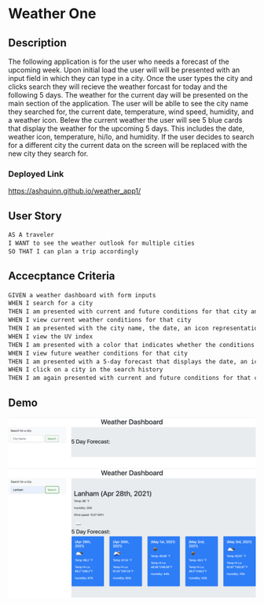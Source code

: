 # Weather One 

## Description
The following application is for the user who needs a forecast of the upcoming week. Upon initial load the user will will be presented with an input field in which they can type in a city. Once the user types the city and clicks search they will recieve the weather forcast for today and the following 5 days. The weather for the current day will be presented on the main section of the application. The user will be ablle to see the city name they searched for, the current date, temperature, wind speed, humidity, and a weather icon. Belew the current weather the user will see 5 blue cards that display the weather for the upcoming 5 days. This includes the date, weather icon, temperature, hi/lo, and humidity. If the user decides to search for a different city the current data on the screen will be replaced with the new city they search for.
        
### Deployed Link    
https://ashquinn.github.io/weather_app1/
        
## User Story

```md
AS A traveler
I WANT to see the weather outlook for multiple cities
SO THAT I can plan a trip accordingly
```      

## Accecptance Criteria 

```md
GIVEN a weather dashboard with form inputs
WHEN I search for a city
THEN I am presented with current and future conditions for that city and that city is added to the search history
WHEN I view current weather conditions for that city
THEN I am presented with the city name, the date, an icon representation of weather conditions, the temperature, the humidity, the wind speed, and the UV index
WHEN I view the UV index
THEN I am presented with a color that indicates whether the conditions are favorable, moderate, or severe
WHEN I view future weather conditions for that city
THEN I am presented with a 5-day forecast that displays the date, an icon representation of weather conditions, the temperature, and the humidity
WHEN I click on a city in the search history
THEN I am again presented with current and future conditions for that city
```
        
## Demo

![Image1](assets/images/weather_app1.png)
![Image2](assets/images/weather_app2.png)          
